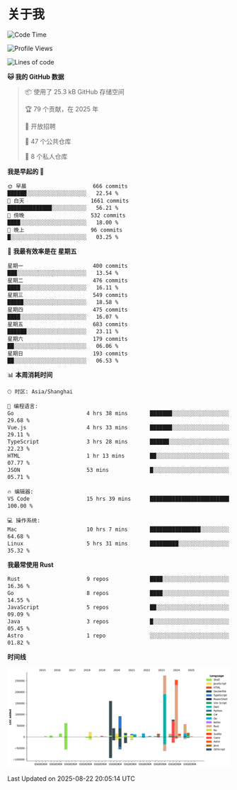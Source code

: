 # 关于我

<!--START_SECTION:waka-->
![Code Time](http://img.shields.io/badge/Code%20Time-4%2C069%20hrs%2013%20mins-blue)

![Profile Views](http://img.shields.io/badge/%E4%B8%AA%E4%BA%BA%E8%B5%84%E6%96%99%E8%A7%82%E7%9C%8B%E6%AC%A1%E6%95%B0-0-blue)

![Lines of code](https://img.shields.io/badge/%E4%BB%8E%E3%80%8CHello%20World%E3%80%8D%E8%B5%B7%E6%88%91%E5%B7%B2%E7%BB%8F%E5%86%99%E4%BA%86-1.2%20million%20%E8%A1%8C%E4%BB%A3%E7%A0%81-blue)

**🐱 我的 GitHub 数据** 

> 📦  使用了 25.3 kB GitHub 存储空间 
 > 
> 🏆 79 个贡献，在 2025 年
 > 
> 💼 开放招聘
 > 
> 📜 47 个公共仓库 
 > 
> 🔑 8 个私人仓库 
 > 
**我是早起的 🐤** 

```text
🌞 早晨                     666 commits         ██████░░░░░░░░░░░░░░░░░░░   22.54 % 
🌆 白天                     1661 commits        ██████████████░░░░░░░░░░░   56.21 % 
🌃 傍晚                     532 commits         ████░░░░░░░░░░░░░░░░░░░░░   18.00 % 
🌙 晚上                     96 commits          █░░░░░░░░░░░░░░░░░░░░░░░░   03.25 % 
```
📅 **我最有效率是在 星期五** 

```text
星期一                      400 commits         ███░░░░░░░░░░░░░░░░░░░░░░   13.54 % 
星期二                      476 commits         ████░░░░░░░░░░░░░░░░░░░░░   16.11 % 
星期三                      549 commits         █████░░░░░░░░░░░░░░░░░░░░   18.58 % 
星期四                      475 commits         ████░░░░░░░░░░░░░░░░░░░░░   16.07 % 
星期五                      683 commits         ██████░░░░░░░░░░░░░░░░░░░   23.11 % 
星期六                      179 commits         ██░░░░░░░░░░░░░░░░░░░░░░░   06.06 % 
星期日                      193 commits         ██░░░░░░░░░░░░░░░░░░░░░░░   06.53 % 
```


📊 **本周消耗时间** 

```text
🕑︎ 时区: Asia/Shanghai

💬 编程语言: 
Go                       4 hrs 38 mins       ███████░░░░░░░░░░░░░░░░░░   29.68 % 
Vue.js                   4 hrs 33 mins       ███████░░░░░░░░░░░░░░░░░░   29.11 % 
TypeScript               3 hrs 28 mins       ██████░░░░░░░░░░░░░░░░░░░   22.23 % 
HTML                     1 hr 13 mins        ██░░░░░░░░░░░░░░░░░░░░░░░   07.77 % 
JSON                     53 mins             █░░░░░░░░░░░░░░░░░░░░░░░░   05.71 % 

🔥 编辑器: 
VS Code                  15 hrs 39 mins      █████████████████████████   100.00 % 

💻 操作系统: 
Mac                      10 hrs 7 mins       ████████████████░░░░░░░░░   64.68 % 
Linux                    5 hrs 31 mins       █████████░░░░░░░░░░░░░░░░   35.32 % 
```

**我最常使用 Rust** 

```text
Rust                     9 repos             ████░░░░░░░░░░░░░░░░░░░░░   16.36 % 
Go                       8 repos             ████░░░░░░░░░░░░░░░░░░░░░   14.55 % 
JavaScript               5 repos             ██░░░░░░░░░░░░░░░░░░░░░░░   09.09 % 
Java                     3 repos             █░░░░░░░░░░░░░░░░░░░░░░░░   05.45 % 
Astro                    1 repo              ░░░░░░░░░░░░░░░░░░░░░░░░░   01.82 % 
```



**时间线**

![Lines of Code chart](https://raw.githubusercontent.com/catusax/catusax/master/assets/bar_graph.png)


 Last Updated on 2025-08-22 20:05:14 UTC
<!--END_SECTION:waka-->
